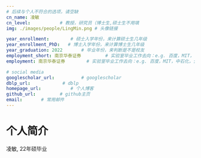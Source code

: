 ```yaml
---
# 后续与个人不符合的选项，请空缺
cn_name: 凌敏
cn_level:           # 教授，研究员（博士生,硕士生不用填
img: ./images/people/LingMin.png # 头像链接

year_enrollment:        # 硕士入学年份，来计算硕士生几年级
year_enrollment_PhD:   # 博士入学年份，来计算博士生几年级
year_graduation: 2022       # 毕业年份，来判断是不是校友
employment_short: 南京华泰证券         # 实验室毕业工作去向：e.g. 百度，MIT，中石化，公务员
employment: 南京华泰证券        # 实验室毕业工作去向：e.g. 百度，MIT，中石化，公务员

# social media
googlescholar_url:          # googlescholar
dblp_url:            # dblp
homepage_url:           # 个人博客
github_url:         # github主页
email:       # 常用邮件
---
```


# 个人简介

凌敏, 22年硕毕业